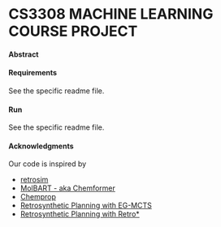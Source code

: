 # CS3308 MACHINE LEARNING COURSE PROJECT

#### Abstract


#### Requirements
See the specific readme file.

#### Run
See the specific readme file.




#### Acknowledgments
Our code is inspired by

- [retrosim](https://github.com/connorcoley/retrosim)
- [MolBART - aka Chemformer](https://github.com/MolecularAI/Chemformer)
- [Chemprop](https://github.com/chemprop/chemprop)
- [Retrosynthetic Planning with EG-MCTS](https://github.com/jjljkjljk/EG-MCTS)
- [Retrosynthetic Planning with Retro*](https://github.com/binghong-ml/retro_star)